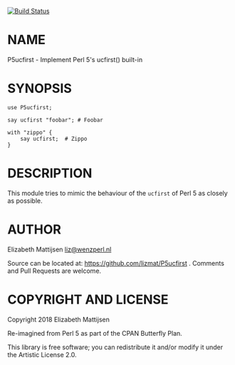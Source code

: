 [![Build Status](https://travis-ci.org/lizmat/P5ucfirst.svg?branch=master)](https://travis-ci.org/lizmat/P5ucfirst)

NAME
====

P5ucfirst - Implement Perl 5's ucfirst() built-in

SYNOPSIS
========

    use P5ucfirst;

    say ucfirst "foobar"; # Foobar

    with "zippo" {
        say ucfirst;  # Zippo
    }

DESCRIPTION
===========

This module tries to mimic the behaviour of the `ucfirst` of Perl 5 as closely as possible.

AUTHOR
======

Elizabeth Mattijsen <liz@wenzperl.nl>

Source can be located at: https://github.com/lizmat/P5ucfirst . Comments and Pull Requests are welcome.

COPYRIGHT AND LICENSE
=====================

Copyright 2018 Elizabeth Mattijsen

Re-imagined from Perl 5 as part of the CPAN Butterfly Plan.

This library is free software; you can redistribute it and/or modify it under the Artistic License 2.0.


